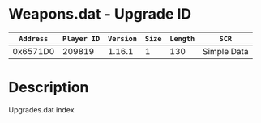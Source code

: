 # Weapons.dat - Upgrade ID

| `Address` | `Player ID` | `Version` | `Size` | `Length` | `SCR` |
| ---------- | ----------- | --------- | ------ | -------- | ---- |
| 0x6571D0 | 209819 | 1.16.1 | 1 | 130 | Simple Data |

# Description

Upgrades.dat index